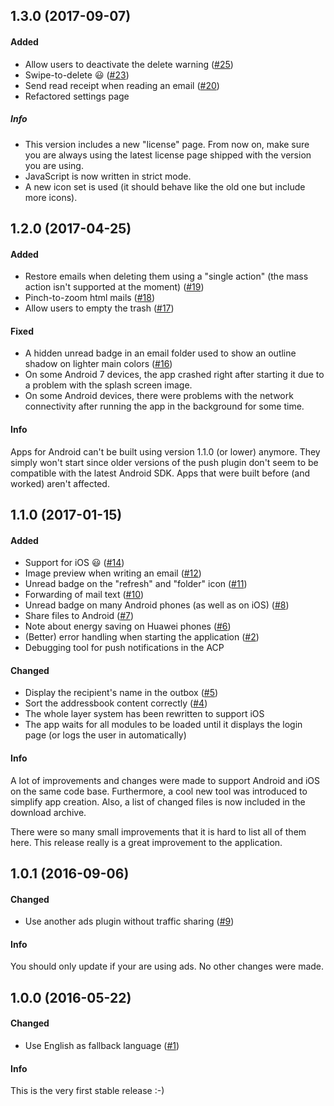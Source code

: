## 1.3.0 (2017-09-07)

#### Added
- Allow users to deactivate the delete warning ([#25](https://github.com/MBuchalik/mb_app/issues/25))
- Swipe-to-delete :smiley: ([#23](https://github.com/MBuchalik/mb_app/issues/23))
- Send read receipt when reading an email ([#20](https://github.com/MBuchalik/mb_app/issues/20))
- Refactored settings page

##### Info
- This version includes a new "license" page. From now on, make sure you are always using the latest license page shipped with the version you are using.
- JavaScript is now written in strict mode.
- A new icon set is used (it should behave like the old one but include more icons).

## 1.2.0 (2017-04-25)

#### Added
- Restore emails when deleting them using a "single action" (the mass action isn't supported at the moment) ([#19](https://github.com/MBuchalik/mb_app/issues/19))
- Pinch-to-zoom html mails ([#18](https://github.com/MBuchalik/mb_app/issues/18))
- Allow users to empty the trash ([#17](https://github.com/MBuchalik/mb_app/issues/17))

#### Fixed
- A hidden unread badge in an email folder used to show an outline shadow on lighter main colors ([#16](https://github.com/MBuchalik/mb_app/issues/16))
- On some Android 7 devices, the app crashed right after starting it due to a problem with the splash screen image.
- On some Android devices, there were problems with the network connectivity after running the app in the background for some time.

#### Info
Apps for Android can't be built using version 1.1.0 (or lower) anymore. They simply won't start since older versions of the push plugin don't seem to be compatible with the latest Android SDK. Apps that were built before (and worked) aren't affected.

## 1.1.0 (2017-01-15)

#### Added
- Support for iOS :smiley: ([#14](https://github.com/MBuchalik/mb_app/issues/14))
- Image preview when writing an email ([#12](https://github.com/MBuchalik/mb_app/issues/12))
- Unread badge on the "refresh" and "folder" icon ([#11](https://github.com/MBuchalik/mb_app/issues/11))
- Forwarding of mail text ([#10](https://github.com/MBuchalik/mb_app/issues/10))
- Unread badge on many Android phones (as well as on iOS) ([#8](https://github.com/MBuchalik/mb_app/issues/8))
- Share files to Android ([#7](https://github.com/MBuchalik/mb_app/issues/7))
- Note about energy saving on Huawei phones ([#6](https://github.com/MBuchalik/mb_app/issues/6))
- (Better) error handling when starting the application ([#2](https://github.com/MBuchalik/mb_app/issues/2))
- Debugging tool for push notifications in the ACP

#### Changed
- Display the recipient's name in the outbox ([#5](https://github.com/MBuchalik/mb_app/issues/5))
- Sort the addressbook content correctly ([#4](https://github.com/MBuchalik/mb_app/issues/4))
- The whole layer system has been rewritten to support iOS
- The app waits for all modules to be loaded until it displays the login page (or logs the user in automatically)

#### Info
A lot of improvements and changes were made to support Android and iOS on the same code base. Furthermore, a cool new tool was introduced to simplify app creation. Also, a list of changed files is now included in the download archive.

There were so many small improvements that it is hard to list all of them here. This release really is a great improvement to the application.

## 1.0.1 (2016-09-06)

#### Changed
- Use another ads plugin without traffic sharing ([#9](https://github.com/MBuchalik/mb_app/issues/9))

#### Info
You should only update if your are using ads. No other changes were made.


## 1.0.0 (2016-05-22)

#### Changed
- Use English as fallback language ([#1](https://github.com/MBuchalik/mb_app/issues/1))

#### Info
This is the very first stable release :-)
